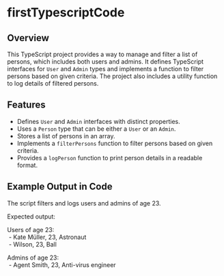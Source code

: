 # firstTypescriptCode

## Overview
This TypeScript project provides a way to manage and filter a list of persons, which includes both users and admins. It defines TypeScript interfaces for `User` and `Admin` types and implements a function to filter persons based on given criteria. The project also includes a utility function to log details of filtered persons.

## Features
- Defines `User` and `Admin` interfaces with distinct properties.
- Uses a `Person` type that can be either a `User` or an `Admin`.
- Stores a list of persons in an array.
- Implements a `filterPersons` function to filter persons based on given criteria.
- Provides a `logPerson` function to print person details in a readable format.

## Example Output in Code
The script filters and logs users and admins of age 23. 

Expected output:

Users of age 23:  
 &nbsp;- Kate Müller, 23, Astronaut  
 &nbsp;- Wilson, 23, Ball

Admins of age 23:  
 &nbsp;- Agent Smith, 23, Anti-virus engineer